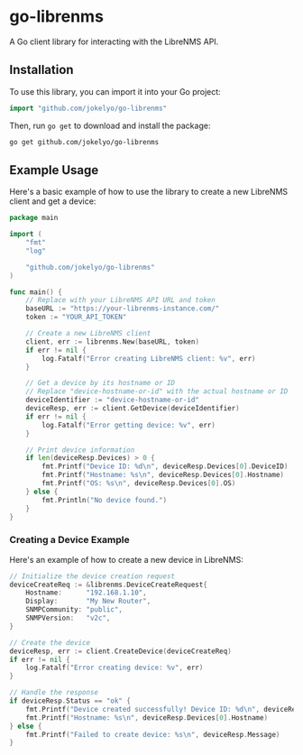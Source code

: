 # go-librenms

A Go client library for interacting with the LibreNMS API.

## Installation

To use this library, you can import it into your Go project:

```go
import "github.com/jokelyo/go-librenms"
```

Then, run `go get` to download and install the package:

```bash
go get github.com/jokelyo/go-librenms
```

## Example Usage

Here's a basic example of how to use the library to create a new LibreNMS client and get a device:

```go
package main

import (
	"fmt"
	"log"

	"github.com/jokelyo/go-librenms"
)

func main() {
	// Replace with your LibreNMS API URL and token
	baseURL := "https://your-librenms-instance.com/"
	token := "YOUR_API_TOKEN"

	// Create a new LibreNMS client
	client, err := librenms.New(baseURL, token)
	if err != nil {
		log.Fatalf("Error creating LibreNMS client: %v", err)
	}

	// Get a device by its hostname or ID
	// Replace "device-hostname-or-id" with the actual hostname or ID
	deviceIdentifier := "device-hostname-or-id"
	deviceResp, err := client.GetDevice(deviceIdentifier)
	if err != nil {
		log.Fatalf("Error getting device: %v", err)
	}

	// Print device information
	if len(deviceResp.Devices) > 0 {
		fmt.Printf("Device ID: %d\n", deviceResp.Devices[0].DeviceID)
		fmt.Printf("Hostname: %s\n", deviceResp.Devices[0].Hostname)
		fmt.Printf("OS: %s\n", deviceResp.Devices[0].OS)
	} else {
		fmt.Println("No device found.")
	}
}
```

### Creating a Device Example

Here's an example of how to create a new device in LibreNMS:

```go
// Initialize the device creation request
deviceCreateReq := &librenms.DeviceCreateRequest{
    Hostname:      "192.168.1.10",
    Display:       "My New Router",
    SNMPCommunity: "public",
    SNMPVersion:   "v2c",
}

// Create the device
deviceResp, err := client.CreateDevice(deviceCreateReq)
if err != nil {
    log.Fatalf("Error creating device: %v", err)
}

// Handle the response
if deviceResp.Status == "ok" {
    fmt.Printf("Device created successfully! Device ID: %d\n", deviceResp.Devices[0].DeviceID)
    fmt.Printf("Hostname: %s\n", deviceResp.Devices[0].Hostname)
} else {
    fmt.Printf("Failed to create device: %s\n", deviceResp.Message)
}
```


